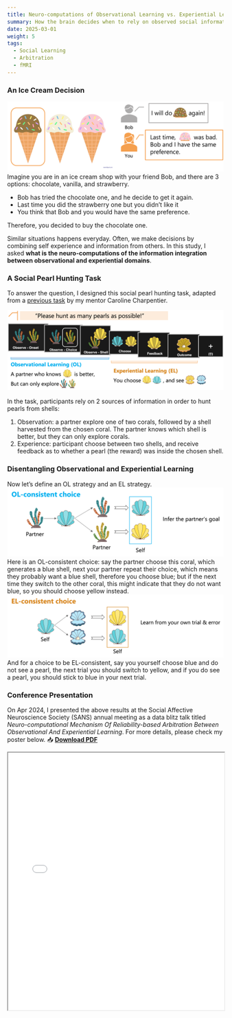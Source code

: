 ```yaml
---
title: Neuro-computations of Observational Learning vs. Experiential Learning
summary: How the brain decides when to rely on observed social information vs. one's own past experience when making decisions?
date: 2025-03-01
weight: 5
tags:
  - Social Learning
  - Arbitration
  - fMRI
---
```

### An Ice Cream Decision
![ice cream problem](olel_1.png)
Imagine you are in an ice cream shop with your friend Bob, and there are 3 options: chocolate, vanilla, and strawberry.

- Bob has tried the chocolate one, and he decide to get it again. 
- Last time you did the strawberry one but you didn’t like it
- You think that Bob and you would have the same preference.

Therefore, you decided to buy the chocolate one. 

Similar situations happens everyday. Often, we make decisions by combining self experience and information from others. In this study, I asked **what is the neuro-computations of the information integration between observational and experiential domains**.

### A Social Pearl Hunting Task
To answer the question, I designed this social pearl hunting task, adapted from a [previous task](https://www.nature.com/articles/s41467-024-48548-y) by my mentor Caroline Charpentier.

![social pearl hunting task](olel_2.png)

In the task, participants rely on 2 sources of information in order to hunt pearls from shells:
1. Observation: a partner explore one of two corals, followed by a shell harvested from the chosen coral. The partner knows which shell is better, but they can only explore corals.
2. Experience: participant choose between two shells, and receive feedback as to whether a pearl (the reward) was inside the chosen shell.

### Disentangling Observational and Experiential Learning
Now let’s define an OL strategy and an EL strategy. 
![OL strategy](olel_3.png)
Here is an OL-consistent choice: say the partner choose this coral, which generates a blue shell, next your partner repeat their choice, which means they probably want a blue shell, therefore you choose blue; but if the next time they switch to the other coral, this might indicate that they do not want blue, so you should choose yellow instead.
![EL strategy](olel_4.png) 
And for a choice to be EL-consistent, say you yourself choose blue and do not see a pearl, the next trial you should switch to yellow, and if you do see a pearl, you should stick to blue in your next trial.


### Conference Presentation
On Apr 2024, I presented the above results at the Social Affective Neuroscience Society (SANS) annual meeting as a data blitz talk titled _Neuro-computational Mechanism Of Reliability-based Arbitration Between Observational And Experiential Learning_. For more details, please check my poster below.
📥 **[Download PDF](uploads/OLEL_poster.pdf)**
<iframe src="/uploads/OLEL_poster.pdf#toolbar=0&navpanes=0&scrollbar=0" width="100%" height="600px"></iframe>

